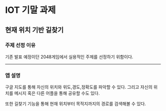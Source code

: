 # IOT 기말 과제
## 현재 위치 기반 길찾기
### 주제 선정 이유
기존 발표 예정이던 2048게임에서 실용적인 주제를 선정하기 위함이다.

---
### 앱 설명
구글 지도를 통해 자신의 위치와 위도,경도,정확도를 파악할 수 있다. 그리고 자신의 위치를 메시지 혹은 다른 어플을 통해 공유할 수도 있다.

또한 길찾기 기능을 통해 현재 위치부터 목적지까지의 경로를 검색해볼 수 있다.

